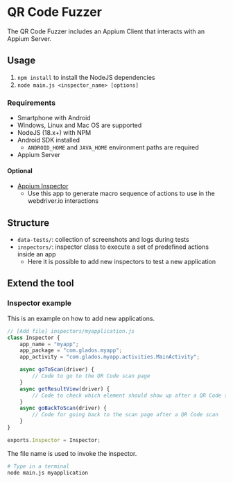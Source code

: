 # QR Code Fuzzer

The QR Code Fuzzer includes an Appium Client that interacts with an Appium Server.

## Usage

1. `npm install` to install the NodeJS dependencies
2. `node main.js <inspector_name> [options]`

### Requirements

- Smartphone with Android
- Windows, Linux and Mac OS are supported
- NodeJS (18.x+) with NPM
- Android SDK installed
  - `ANDROID_HOME` and `JAVA_HOME` environment paths are required
- Appium Server

#### Optional

- [Appium Inspector](https://github.com/appium/appium-inspector)
  - Use this app to generate macro sequence of actions to use in the webdriver.io interactions

## Structure

- `data-tests/`: collection of screenshots and logs during tests
- `inspectors/`: inspector class to execute a set of predefined actions inside an app
  - Here it is possible to add new inspectors to test a new application

## Extend the tool

### Inspector example

This is an example on how to add new applications.

```js
// [Add file] inspectors/myapplication.js
class Inspector {
    app_name = "myapp";
    app_package = "com.glados.myapp";
    app_activity = "com.glados.myapp.activities.MainActivity";

    async goToScan(driver) {
        // Code to go to the QR Code scan page
    }
    async getResultView(driver) {
        // Code to check which element should show up after a QR Code scan
    }
    async goBackToScan(driver) {
        // Code for going back to the scan page after a QR Code scan
    }
}

exports.Inspector = Inspector;
```

The file name is used to invoke the inspector.

```sh
# Type in a terminal
node main.js myapplication
```
